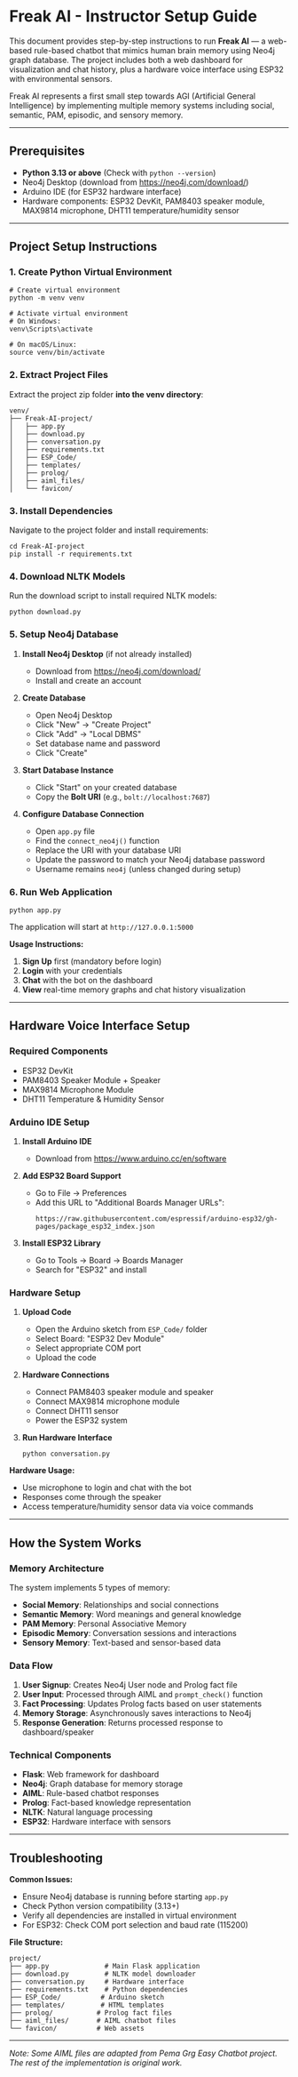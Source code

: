 
# Freak AI - Instructor Setup Guide

This document provides step-by-step instructions to run **Freak AI** — a web-based rule-based chatbot that mimics human brain memory using Neo4j graph database. The project includes both a web dashboard for visualization and chat history, plus a hardware voice interface using ESP32 with environmental sensors.

Freak AI represents a first small step towards AGI (Artificial General Intelligence) by implementing multiple memory systems including social, semantic, PAM, episodic, and sensory memory.

---

## Prerequisites

- **Python 3.13 or above** (Check with `python --version`)
- Neo4j Desktop (download from https://neo4j.com/download/)
- Arduino IDE (for ESP32 hardware interface)
- Hardware components: ESP32 DevKit, PAM8403 speaker module, MAX9814 microphone, DHT11 temperature/humidity sensor

---

## Project Setup Instructions

### 1. Create Python Virtual Environment

```
# Create virtual environment
python -m venv venv

# Activate virtual environment
# On Windows:
venv\Scripts\activate

# On macOS/Linux:
source venv/bin/activate
```

### 2. Extract Project Files

Extract the project zip folder **into the venv directory**:
```
venv/
├── Freak-AI-project/
│   ├── app.py
│   ├── download.py
│   ├── conversation.py
│   ├── requirements.txt
│   ├── ESP_Code/
│   ├── templates/
│   ├── prolog/
│   ├── aiml_files/
│   └── favicon/
```

### 3. Install Dependencies

Navigate to the project folder and install requirements:
```
cd Freak-AI-project
pip install -r requirements.txt
```

### 4. Download NLTK Models

Run the download script to install required NLTK models:
```
python download.py
```

### 5. Setup Neo4j Database

1. **Install Neo4j Desktop** (if not already installed)
   - Download from https://neo4j.com/download/
   - Install and create an account

2. **Create Database**
   - Open Neo4j Desktop
   - Click "New" → "Create Project"
   - Click "Add" → "Local DBMS"
   - Set database name and password
   - Click "Create"

3. **Start Database Instance**
   - Click "Start" on your created database
   - Copy the **Bolt URI** (e.g., `bolt://localhost:7687`)

4. **Configure Database Connection**
   - Open `app.py` file
   - Find the `connect_neo4j()` function
   - Replace the URI with your database URI
   - Update the password to match your Neo4j database password
   - Username remains `neo4j` (unless changed during setup)

### 6. Run Web Application

```
python app.py
```

The application will start at `http://127.0.0.1:5000`

**Usage Instructions:**
1. **Sign Up** first (mandatory before login)
2. **Login** with your credentials
3. **Chat** with the bot on the dashboard
4. **View** real-time memory graphs and chat history visualization

---

## Hardware Voice Interface Setup

### Required Components
- ESP32 DevKit
- PAM8403 Speaker Module + Speaker
- MAX9814 Microphone Module
- DHT11 Temperature & Humidity Sensor

### Arduino IDE Setup

1. **Install Arduino IDE**
   - Download from https://www.arduino.cc/en/software

2. **Add ESP32 Board Support**
   - Go to File → Preferences
   - Add this URL to "Additional Boards Manager URLs":
     ```
     https://raw.githubusercontent.com/espressif/arduino-esp32/gh-pages/package_esp32_index.json
     ```

3. **Install ESP32 Library**
   - Go to Tools → Board → Boards Manager
   - Search for "ESP32" and install

### Hardware Setup

1. **Upload Code**
   - Open the Arduino sketch from `ESP_Code/` folder
   - Select Board: "ESP32 Dev Module"
   - Select appropriate COM port
   - Upload the code

2. **Hardware Connections**
   - Connect PAM8403 speaker module and speaker
   - Connect MAX9814 microphone module
   - Connect DHT11 sensor
   - Power the ESP32 system

3. **Run Hardware Interface**
   ```
   python conversation.py
   ```

**Hardware Usage:**
- Use microphone to login and chat with the bot
- Responses come through the speaker
- Access temperature/humidity sensor data via voice commands

---

## How the System Works

### Memory Architecture
The system implements 5 types of memory:
- **Social Memory**: Relationships and social connections
- **Semantic Memory**: Word meanings and general knowledge
- **PAM Memory**: Personal Associative Memory
- **Episodic Memory**: Conversation sessions and interactions
- **Sensory Memory**: Text-based and sensor-based data

### Data Flow
1. **User Signup**: Creates Neo4j User node and Prolog fact file
2. **User Input**: Processed through AIML and `prompt_check()` function
3. **Fact Processing**: Updates Prolog facts based on user statements
4. **Memory Storage**: Asynchronously saves interactions to Neo4j
5. **Response Generation**: Returns processed response to dashboard/speaker

### Technical Components
- **Flask**: Web framework for dashboard
- **Neo4j**: Graph database for memory storage
- **AIML**: Rule-based chatbot responses
- **Prolog**: Fact-based knowledge representation
- **NLTK**: Natural language processing
- **ESP32**: Hardware interface with sensors

---

## Troubleshooting

**Common Issues:**
- Ensure Neo4j database is running before starting `app.py`
- Check Python version compatibility (3.13+)
- Verify all dependencies are installed in virtual environment
- For ESP32: Check COM port selection and baud rate (115200)

**File Structure:**
```
project/
├── app.py              # Main Flask application
├── download.py         # NLTK model downloader
├── conversation.py     # Hardware interface
├── requirements.txt    # Python dependencies
├── ESP_Code/          # Arduino sketch
├── templates/         # HTML templates
├── prolog/           # Prolog fact files
├── aiml_files/       # AIML chatbot files
└── favicon/          # Web assets
```

---

*Note: Some AIML files are adapted from Pema Grg Easy Chatbot project. The rest of the implementation is original work.*
